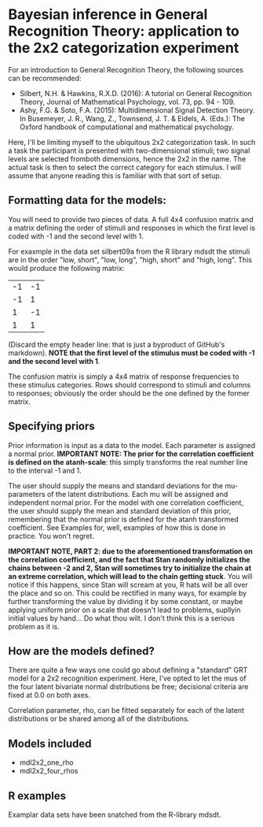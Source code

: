 # Bayesian inference in General Recognition Theory: application to the 2x2 categorization experiment

For an introduction to General  Recognition Theory,  the following sources can be recommended:

- Silbert, N.H. & Hawkins, R.X.D. (2016): A tutorial on General Recognition Theory, Journal of Mathematical Psychology, vol. 73, pp. 94 - 109.
- Ashy, F.G. & Soto, F.A. (2015): Multidimensional Signal Detection Theory. In Busemeyer, J. R., Wang, Z., Townsend, J. T. & Eidels, A. (Eds.): The Oxford handbook of computational and mathematical psychology.

Here, I'll be limiting myself to the ubiquitous 2x2 categorization task. In such a task the participant is presented with two-dimensional stimuli; two signal levels are selected fromboth dimensions, hence the 2x2 in the name. The actual task is then to select the correct category for each stimulus. I will assume that anyone reading this  is familiar with that sort of setup. 

## Formatting data for the models:

You will need to provide two pieces of data. A full 4x4 confusion matrix and a matrix defining the order of stimuli and responses in which the first level is coded  with -1 and the second level with 1. 

For exaxmple in the data set silbert09a from the R library mdsdt the stimuli are in the order "low, short", "low, long", "high, short" and "high, long". This would produce the following matrix: 

|    |    |
|----|----|
| -1 | -1 |
| -1 |  1 |
|  1 | -1 |
|  1 |  1 |

(Discard the empty header line: that is just a byproduct of GitHub's markdown). **NOTE that the first level of the stimulus must be coded with -1 and the second level with 1**. 

The confusion matrix is simply a 4x4 matrix of response frequencies to these stimulus categories. Rows should correspond to stimuli and columns to responses; obviously the order should be the one defined by the former matrix.

## Specifying priors

Prior information is input as a data to the model. Each parameter is assigned  a normal prior. **IMPORTANT NOTE: The prior for the correlation coefficient is defined on the atanh-scale**: this simply transforms the real numher line to the interval -1 and 1. 

The user should supply the means and standard deviations for the mu-parameters of the latent distributions. Each mu will be assigned and independent normal prior. For the model with one correlation coefficient, the user should supply the mean and standard deviation of this prior, remembering that the normal prior is defined for the atanh transformed coefficient. See Examples for, well, examples of how this is done in practice. You won't regret. 

**IMPORTANT NOTE, PART 2: due to the aforementioned transformation on the correlation coefficient, and the fact that Stan randomly initializes the chains between -2 and 2, Stan will sometimes try to initialize the chain at an extreme correlation, which will lead to the chain getting stuck**. You will notice if this happens, since Stan will scream at you, R hats will be all over the place and so on. This could be rectified  in  many ways, for example by further transforming the value by dividing it by some constant, or maybe applying uniform prior on a scale that doesn't lead to problems, supllyin initial values by hand... Do what thou wilt. I don't think this is a serious problem as it is. 

## How are the models defined? 

There are quite a few ways one could go about defining a "standard" GRT model for a 2x2 recognition experiment. Here, I've opted to let the mus of the four latent bivariate normal distributions be free; decisional criteria are fixed at 0.0 on both axes. 

Correlation parameter, rho, can be fitted separately for each of the latent distributions or be shared among all of the distributions.

## Models included

- mdl2x2_one_rho
- mdl2x2_four_rhos

## R examples

Examplar data sets have been snatched from the R-library mdsdt. 
